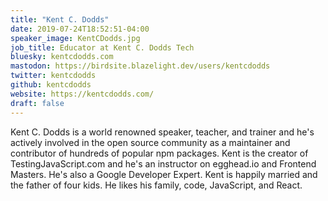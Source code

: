 ```yaml
---
title: "Kent C. Dodds"
date: 2019-07-24T18:52:51-04:00
speaker_image: KentCDodds.jpg
job_title: Educator at Kent C. Dodds Tech
bluesky: kentcdodds.com
mastodon: https://birdsite.blazelight.dev/users/kentcdodds
twitter: kentcdodds
github: kentcdodds
website: https://kentcdodds.com/
draft: false
---
```


Kent C. Dodds is a world renowned speaker, teacher, and trainer and he's actively involved in the open source community as a maintainer and contributor of hundreds of popular npm packages. Kent is the creator of TestingJavaScript.com and he's an instructor on egghead.io and Frontend Masters. He's also a Google Developer Expert. Kent is happily married and the father of four kids. He likes his family, code, JavaScript, and React.
